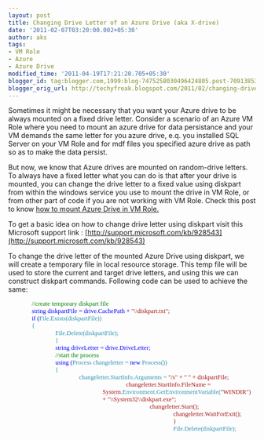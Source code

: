 ```yaml
---
layout: post
title: Changing Drive Letter of an Azure Drive (aka X-drive)
date: '2011-02-07T03:20:00.002+05:30'
author: aks
tags:
- VM Role
- Azure
- Azure Drive
modified_time: '2011-04-19T17:21:20.705+05:30'
blogger_id: tag:blogger.com,1999:blog-7475258030496424805.post-7091385374513973594
blogger_orig_url: http://techyfreak.blogspot.com/2011/02/changing-drive-letter-of-azure-drive.html
---
```


<div dir="ltr" style="text-align: left;" trbidi="on">Sometimes it might be 
necessary that you want your Azure drive to be always mounted on a fixed drive 
letter. Consider a scenario of an Azure VM Role where you need to mount an 
azure drive for data persistance and your VM demands the same letter for you 
azure drive, e.q. you installed SQL Server on your VM Role and for mdf files 
you specified azure drive as path so as to make the data persist. 

But now, we know that Azure drives are mounted on random-drive letters. To 
always have a fixed letter what you can do is<span class="fullpost"> that 
after your drive is mounted, you can change the drive letter to a fixed value 
using diskpart from within the windows service you use to mount the drive in 
VM Role, or from other part of code if you are not working with VM Role. Check 
this post to know [how to mount Azure Drive in VM 
Role.](http://techyfreak.blogspot.com/2011/02/mounting-azure-drive-in-azure-virtual.html) 

To get a basic idea on how to change drive letter using diskpart visit this 
Microsoft support link : 
[http://support.microsoft.com/kb/928543](http://support.microsoft.com/kb/928543) 

To change the drive letter of the mounted Azure Drive using diskpart, we will 
create a temporary file in local resource storage. This temp file will be used 
to store the current and target drive letters, and using this we can construct 
diskpart commands. Following code can be used to achieve the same: 
<div class="MsoNormal" style="line-height: normal; margin-bottom: 0cm; 
mso-layout-grid-align: none;"><span class="fullpost"><span style="color: blue; 
font-family: Consolas; font-size: 9.5pt;">   <span class="fullpost"> 
<div class="MsoNormal" style="line-height: normal; margin-bottom: 0cm; 
mso-layout-grid-align: none;"> 
<div class="MsoNormal" style="line-height: normal; margin-bottom: 0cm; 
mso-layout-grid-align: none; text-indent: 36pt;"><span style="color: green; 
font-family: Consolas; font-size: 9.5pt;">//create temporary diskpart 
file<span style="color: blue; font-family: Consolas; font-size: 9.5pt;"><div 
class="MsoNormal" style="line-height: normal; margin-bottom: 0cm; 
mso-layout-grid-align: none; text-indent: 36pt;"><span style="color: blue; 
font-family: Consolas; font-size: 9.5pt;">string<span style="font-family: 
Consolas; font-size: 9.5pt;"> diskpartFile = drive.CachePath + <span 
style="color: #a31515;">"\\diskpart.txt";<div class="MsoNormal" 
style="line-height: normal; margin-bottom: 0cm; mso-layout-grid-align: none;"> 
<div class="MsoNormal" style="line-height: normal; margin-bottom: 0cm; 
mso-layout-grid-align: none; text-indent: 36pt;"><span style="color: blue; 
font-family: Consolas; font-size: 9.5pt;">if<span style="font-family: 
Consolas; font-size: 9.5pt;"> (<span style="color: 
#2b91af;">File.Exists(diskpartFile))<div class="MsoNormal" style="line-height: 
normal; margin-bottom: 0cm; mso-layout-grid-align: none; text-indent: 
36pt;"><span style="font-family: Consolas; font-size: 9.5pt;">{<div 
class="MsoNormal" style="line-height: normal; margin: 0cm 0cm 0cm 36pt; 
mso-layout-grid-align: none; text-indent: 36pt;"><span style="color: #2b91af; 
font-family: Consolas; font-size: 9.5pt;">File<span style="font-family: 
Consolas; font-size: 9.5pt;">.Delete(diskpartFile);<div class="MsoNormal" 
style="line-height: normal; margin-bottom: 0cm; mso-layout-grid-align: none; 
text-indent: 36pt;"><span style="font-family: Consolas; font-size: 
9.5pt;">}<div class="MsoNormal" style="line-height: normal; margin-bottom: 
0cm; mso-layout-grid-align: none;"> 
<div class="MsoNormal" style="line-height: normal; margin-bottom: 0cm; 
mso-layout-grid-align: none; text-indent: 36pt;"> <div class="MsoNormal" 
style="line-height: normal; margin-bottom: 0cm; mso-layout-grid-align: none; 
text-indent: 36pt;"><span style="color: blue; font-family: Consolas; 
font-size: 9.5pt;">string<span style="font-family: Consolas; font-size: 
9.5pt;"> driveLetter = drive.DriveLetter; 
<div class="MsoNormal" style="line-height: normal; margin-bottom: 0cm; 
mso-layout-grid-align: none;"><div class="MsoNormal" style="line-height: 
normal; margin-bottom: 0cm; mso-layout-grid-align: none; text-indent: 
36pt;"><span style="color: green; font-family: Consolas; font-size: 
9.5pt;">//start the process<span style="font-family: Consolas; font-size: 
9.5pt;"><div class="MsoNormal" style="line-height: normal; margin-bottom: 0cm; 
mso-layout-grid-align: none; text-indent: 36pt;"><span style="color: blue; 
font-family: Consolas; font-size: 9.5pt;">using<span style="font-family: 
Consolas; font-size: 9.5pt;"> (<span style="color: #2b91af;">Process 
changeletter = <span style="color: blue;">new <span style="color: 
#2b91af;">Process())<div class="MsoNormal" style="line-height: normal; 
margin-bottom: 0cm; mso-layout-grid-align: none; text-indent: 36pt;"><span 
style="font-family: Consolas; font-size: 9.5pt;">{<div class="MsoNormal" 
style="line-height: normal; margin: 0cm 0cm 0cm 36pt; mso-layout-grid-align: 
none; text-indent: 36pt;"><span style="font-family: Consolas; font-size: 
9.5pt;">changeletter.StartInfo.Arguments = <span style="color: #a31515;">"/s" 
+ <span style="color: #a31515;">" " + diskpartFile;<div class="MsoNormal" 
style="line-height: normal; margin: 0cm 0cm 0cm 72pt; mso-layout-grid-align: 
none;"><span style="font-family: Consolas; font-size: 
9.5pt;">changeletter.StartInfo.FileName = System.<span style="color: 
#2b91af;">Environment.GetEnvironmentVariable(<span style="color: 
#a31515;">"WINDIR") + <span style="color: 
#a31515;">"\\System32\\diskpart.exe";<div class="MsoNormal" 
style="line-height: normal; margin: 0cm 0cm 0cm 36pt; mso-layout-grid-align: 
none; text-indent: 36pt;"><span style="font-family: Consolas; font-size: 
9.5pt;">changeletter.Start();<div class="MsoNormal" style="line-height: 
normal; margin: 0cm 0cm 0cm 36pt; mso-layout-grid-align: none; text-indent: 
36pt;"><span style="font-family: Consolas; font-size: 
9.5pt;">changeletter.WaitForExit();<div class="MsoNormal" style="line-height: 
normal; margin-bottom: 0cm; mso-layout-grid-align: none; text-indent: 
36pt;"><span style="font-family: Consolas; font-size: 9.5pt;">}<div 
class="MsoNormal" style="line-height: normal; margin-bottom: 0cm; 
mso-layout-grid-align: none;"> 
<div class="MsoNormal" style="line-height: normal; margin-bottom: 0cm; 
mso-layout-grid-align: none; text-indent: 36pt;"><span style="color: #2b91af; 
font-family: Consolas; font-size: 9.5pt;">File<span style="font-family: 
Consolas; font-size: 9.5pt;">.Delete(diskpartFile);<div class="MsoNormal" 
style="line-height: normal; margin-bottom: 0cm; mso-layout-grid-align: 
none;"><span class="Apple-style-span" style="font-family: Consolas; font-size: 
x-small;"> 